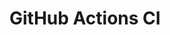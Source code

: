 # GitHub Actions CI




























































































































































































































































































































































































































































































































































































































































































































































































































































































































































































































































































































































































































































































































































































































































































































































































































































































































































































































































































































































































































































































































































































































































































































































































































































































































































































































































































































































































































































































































































































































































































































































































































































































































































































